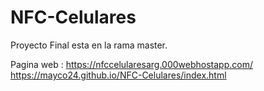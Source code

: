 # NFC-Celulares

Proyecto Final esta en la rama master.


Pagina web : https://nfccelularesarg.000webhostapp.com/ 
             https://mayco24.github.io/NFC-Celulares/index.html
